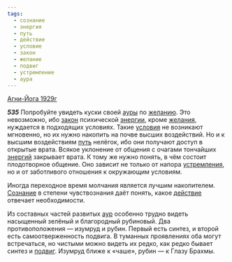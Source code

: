 ```yaml
---
tags:
  - сознание
  - энергия
  - путь
  - действие
  - условие
  - закон
  - желание
  - подвиг
  - устремление
  - аура
---
```


[Агни-Йога 1929г](https://127.0.0.1:4002/agni/1929)

___535___
Попробуйте увидеть куски своей [ауры](../../../tags/#аура) по [желанию](../../../tags/#желание). Это невозможно, ибо [закон](../../../tags/#закон) психической [энергии](../../../tags/#энергия), кроме [желания](../../../tags/#желание), нуждается в подходящих условиях. Такие [условия](../../../tags/#условие) не возникают мгновенно, но их нужно накопить на почве высших воздействий. Но и к высшим воздействиям [путь](../../../tags/#путь) нелёгок, ибо они получают доступ в открытые врата. Всякое уклонение от общения с очагами тончайших [энергий](../../../tags/#энергия) закрывает врата. К тому же нужно понять, в чём состоит плодотворное общение. Оно зависит не только от напора [устремления](../../../tags/#устремление), но и от заботливого отношения к окружающим условиям.   

Иногда переходное время молчания является лучшим накопителем. [Сознание](../../../tags/#сознание) в степени чувствознания даёт понять, какое [действие](../../../tags/#действие) отвечает необходимости.   

Из составных частей развитых [аур](../../../tags/#аура) особенно трудно видеть насыщенный зелёный и благородный рубиновый. Два противоположения — изумруд и рубин. Первый есть синтез, и второй есть самоотверженность подвига. В туманных проявлениях оба могут встречаться, но чистыми можно видеть их редко, как редко бывает синтез и [подвиг](../../../tags/#подвиг). Изумруд ближе к «чаше», рубин — к Глазу Брахмы.